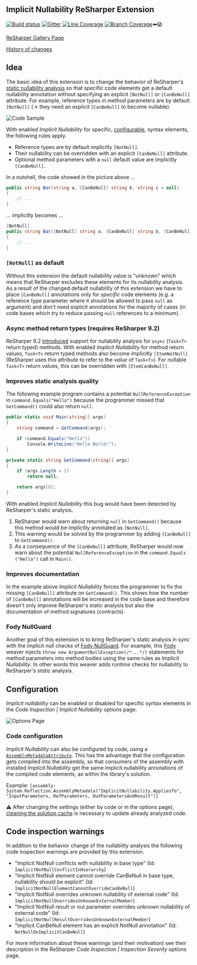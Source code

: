 ## Implicit Nullability ReSharper Extension

[![Build status](https://ci.appveyor.com/api/projects/status/7st3drnudnk7lplu/branch/master?svg=true)](https://ci.appveyor.com/project/ulrichb/implicitnullability/branch/master)
[![Gitter](https://badges.gitter.im/Join%20Chat.svg)](https://gitter.im/ulrichb/ImplicitNullability?utm_source=badge&utm_medium=badge&utm_campaign=pr-badge&utm_content=badge)
<a href="https://ci.appveyor.com/api/projects/ulrichb/implicitnullability/artifacts/Build/Output/TestCoverage.zip?branch=master"><img src="https://dl.dropbox.com/s/tz8rhb0ucv3lruo/master-linecoverage.svg" alt="Line Coverage" title="Line Coverage"></a>
<a href="https://ci.appveyor.com/api/projects/ulrichb/implicitnullability/artifacts/Build/Output/TestCoverage.zip?branch=master"><img src="https://dl.dropbox.com/s/4pmdllotpgd46kj/master-branchcoverage.svg" alt="Branch Coverage" title="Branch Coverage"></a>⬅️😱

[ReSharper Gallery Page](https://resharper-plugins.jetbrains.com/packages/ReSharper.ImplicitNullability/)

[History of changes](History.md)

## Idea

The basic idea of this extension is to change the behavior of ReSharper's [static nullability analysis](https://www.jetbrains.com/resharper/help/Code_Analysis__Code_Annotations.html) so that specific code elements get a default nullability annotation without specifying an explicit `[NotNull]` or `[CanBeNull]` attribute. For example, reference types in method parameters are by default `[NotNull]` (→ they need an explicit `[CanBeNull]` to become nullable).

![Code Sample](/Doc/Sample.png)

With enabled _Implicit Nullability_ for specific, [configurable](#configuration), syntax elements, the following rules apply.

<!-- duplicated in the options page -->
 * Reference types are by default implicitly `[NotNull]`.
 * Their nullability can be overridden with an explicit `[CanBeNull]` attribute. 
 * Optional method parameters with a `null` default value are implicitly `[CanBeNull]`.

In a nutshell, the code showed in the picture above  ...
```C#
public string Bar(string a, [CanBeNull] string b, string c = null)
{
    // ...
}
```
... implicitly becomes ...
```C#
[NotNull]
public string Bar([NotNull] string a, [CanBeNull] string b, [CanBeNull] string c = null)
{
    // ...
}
```

### `[NotNull]` as default

Without this extension the default nullability value is "unknown" which means that ReSharper excludes these elements for its nullability analysis. As a result of the changed default nullability of this extension we have to place `[CanBeNull]` annotations only for _specific_ code elements (e.g. a reference type parameter where it should be allowed to pass `null` as argument) and don't need explicit annotations for the majority of cases (in code bases which try to reduce passing `null` references to a minimum).

### Async method return types (requires ReSharper 9.2)

ReSharper 9.2 [introduced](https://youtrack.jetbrains.com/issue/RSRP-376091) support for nullability analysis for `async` (`Task<T>` return typed) methods. With enabled _Implicit Nullability_ for method return values, `Task<T>` return typed methods also become implicitly `[ItemNotNull]` (ReSharper uses this attribute to refer to the _value_ of `Task<T>`). For nullable `Task<T>` return values, this can be overridden with `[ItemCanBeNull]`.

### Improves static analysis quality

The following example program contains a potential `NullReferenceException` in `command​.Equals​("Hello")` because the programmer missed that `GetCommand()` could also return `null`.

```C#
public static void Main(string[] args)
{
    string command = GetCommand(args);

    if (command.Equals("Hello"))
        Console.WriteLine("Hello World!");
}

private static string GetCommand(string[] args)
{
    if (args.Length < 1)
        return null;

    return args[0];
}
```

With enabled _Implicit Nullability_ this bug would have been detected by ReSharper's static analysis.

 1. ReSharper would warn about returning `null` in `GetCommand()` because this method would be implicitly annotated as `[NotNull]`.
 2. This warning would be solved by the programmer by adding `[CanBeNull]` to `GetCommand()`.
 3. As a consequence of the `[CanBeNull]` attribute, ReSharper would now warn about the potential `NullReferenceException` in the `command​.Equals​("Hello")` call in `Main()`.

### Improves documentation

In the example above _Implicit Nullability_ forces the programmer to fix the missing `[CanBeNull]` attribute on `GetCommand()`. This shows how the number of `[CanBeNull]` annotations will be increased in the code base and therefore doesn't only improve ReSharper's static analysis but also the documentation of method signatures (contracts).

### Fody NullGuard

Another goal of this extension is to bring ReSharper's static analysis in sync with the implicit null checks of [Fody NullGuard](https://github.com/Fody/NullGuard#readme). For example, this [Fody](https://github.com/Fody/Fody#readme) weaver injects `throw new ArgumentNullException​(/*...*/)` statements for method parameters into method bodies using the same rules as _Implicit Nullability_. In other words this weaver adds _runtime_ checks for nullability to ReSharper's _static_ analysis.

## Configuration

_Implicit nullability_ can be enabled or disabled for specific syntax elements in the *Code Inspection | Implicit Nullability* options page.

![Options Page](/Doc/OptionsPage.png)

### Code configuration

_Implicit Nullability_ can also be configured by code, using a [`AssemblyMetadataAttribute`](https://msdn.microsoft.com/en-us/library/system.reflection.assemblymetadataattribute.aspx). This has the advantage that the configuration gets compiled into the assembly, so that consumers of the assembly with installed _Implicit Nullability_ get the same implicit nullability annotations of the compiled code elements, as within the library's solution.

Example: `[assembly: System.Reflection.AssemblyMetadata("ImplicitNullability.AppliesTo", "InputParameters, RefParameters, OutParametersAndResult")]`

:warning: After changing the settings (either by code or in the options page), [cleaning the solution cache](https://www.jetbrains.com/resharper/help/Configuring_Caches_Location.html#dynaProc1) is necessary to update already analyzed code.

## Code inspection warnings

In addition to the behavior change of the nullability analysis the following code inspection warnings are provided by this extension.

* "Implicit NotNull conflicts with nullability in base type" (Id: `ImplicitNotNullConflictInHierarchy`)
* "Implicit NotNull element cannot override CanBeNull in base type, nullability should be explicit" (Id: `ImplicitNotNullElementCannotOverrideCanBeNull`)
* "Implicit NotNull overrides unknown nullability of external code" (Id: `ImplicitNotNullOverridesUnknownExternalMember`)
* "Implicit NotNull result or out parameter overrides unknown nullability of external code" (Id: `ImplicitNotNullResultOverridesUnknownExternalMember`)
* "Implicit CanBeNull element has an explicit NotNull annotation" (Id: `NotNullOnImplicitCanBeNull`)

For more information about these warnings (and their motivation) see their description in the ReSharper *Code Inspection | Inspection Severity* options page.
